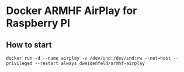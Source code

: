 # Docker ARMHF AirPlay for Raspberry PI

## How to start
	docker run -d --name airplay -v /dev/snd:/dev/snd:rw --net=host --privileged --restart always dweidenfeld/armhf-airplay

